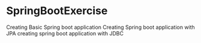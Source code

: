 # SpringBootExercise

Creating Basic Spring boot application
Creating Spring boot application with JPA
creating spring boot application with JDBC
